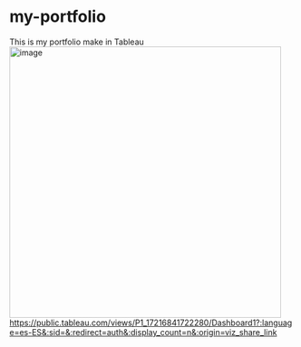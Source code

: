 # my-portfolio
This is my portfolio make in Tableau
<img width="479" alt="image" src="https://github.com/user-attachments/assets/be2b7dc3-19f8-4eac-a5bd-531a07e3cbb0">
https://public.tableau.com/views/P1_17216841722280/Dashboard1?:language=es-ES&:sid=&:redirect=auth&:display_count=n&:origin=viz_share_link
